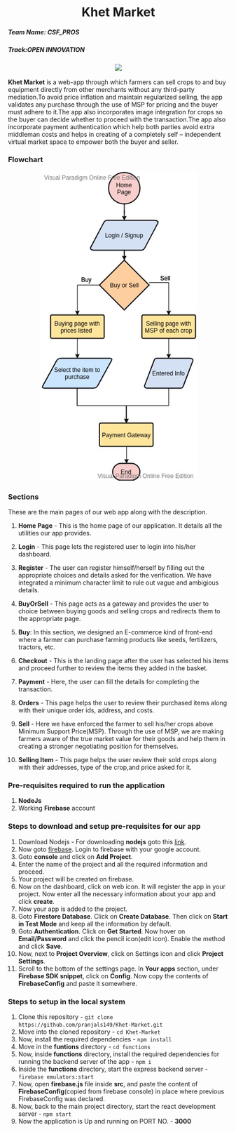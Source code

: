 <h1 align='center'>Khet Market</h1>

##### Team Name: CSF_PROS

##### Track:OPEN INNOVATION

<p align='center'><img src='https://image.freepik.com/free-photo/detail-rice-plant-sunset-valencia-with-plantation-out-focus-rice-grains-plant-seed_181624-25838.jpg' /></p>

**Khet Market** is a web-app through which farmers can sell crops to and buy equipment directly from other merchants without any third-party mediation.To avoid price inflation and maintain regularized selling, the app validates any purchase through the use of MSP for pricing and the buyer must adhere to it.The app also incorporates image integration for crops so the buyer can decide whether to proceed with the transaction.The app also incorporate payment authentication which help both parties avoid extra middleman costs and helps in creating of a completely self – independent virtual market space to empower both the buyer and seller.

### Flowchart

<p align='center'><img src='flowchart.jpeg' /></p>

### Sections

These are the main pages of our web app along with the description.

1. **Home Page** - This is the home page of our application. It details all the utilities our app provides.

2. **Login** - This page lets the registered user to login into his/her dashboard.

3. **Register** - The user can register himself/herself by filling out the appropriate choices and details asked for the verification. We have integrated a minimum character limit to rule out vague and ambigious details.

4. **BuyOrSell** - This page acts as a gateway and provides the user to choice between buying goods and selling crops and redirects them to the appropriate page.

5. **Buy**: In this section, we designed an E-commerce kind of front-end where a farmer can purchase farming products like seeds, fertilizers, tractors, etc.

6. **Checkout** - This is the landing page after the user has selected his items and proceed further to review the items they added in the basket.

7. **Payment** - Here, the user can fill the details for completing the transaction.

8. **Orders** - This page helps the user to review their purchased items along with their unique order ids, address, and costs.

9. **Sell** - Here we have enforced the farmer to sell his/her crops above Minimum Support Price(MSP). Through the use of MSP, we are making farmers aware of the true market value for their goods and help them in creating a stronger negotiating position for themselves.

10. **Selling Item** - This page helps the user review their sold crops along with their addresses, type of the crop,and price asked for it.

### Pre-requisites required to run the application

1. **NodeJs**
2. Working **Firebase** account

### Steps to download and setup pre-requisites for our app

1. Download Nodejs - For downloading **nodejs** goto this [link](https://nodejs.org/en/download/).
2. Now goto [firebase](https://firebase.google.com/). Login to firebase with your google account.
3. Goto **console** and click on **Add Project**.
4. Enter the name of the project and all the required information and proceed.
5. Your project will be created on firebase.
6. Now on the dashboard, click on web icon. It will register the app in your project. Now enter all the necessary information about your app and click **create**.
7. Now your app is added to the project.
8. Goto **Firestore Database**. Click on **Create Database**. Then click on **Start in Test Mode** and keep all the information by default.
9. Goto **Authentication**. Click on **Get Started**. Now hover on **Email/Password** and click the pencil icon(edit icon). Enable the method and click **Save**.
10. Now, next to **Project Overview**, click on Settings icon and click **Project Settings**.
11. Scroll to the bottom of the settings page. In **Your apps** section, under **Firebase SDK snippet**, click on **Config**. Now copy the contents of **FirebaseConfig** and paste it somewhere.

### Steps to setup in the local system

1. Clone this repository - ```git clone https://github.com/pranjals149/Khet-Market.git```
2. Move into the cloned repository - ```cd Khet-Market```
3. Now, install the required dependencies - ```npm install```
4. Move in the **funtions** directory - ```cd functions```
5. Now, inside **functions** directory, install the required dependencies for running the backend server of the app - ```npm i```
6. Inside the **functions** directory, start the express backend server - ```firebase emulators:start```
7. Now, open **firebase.js** file inside **src**, and paste the content of **FirebaseConfig**(copied from firebase console) in place where previous FirebaseConfig was declared.
8. Now, back to the main project directory, start the react development server - ```npm start```
9. Now the application is Up and running on PORT NO. - **3000**
 

